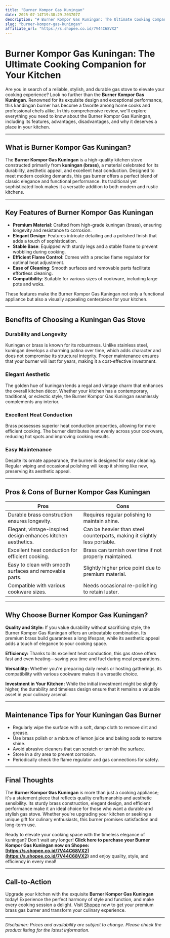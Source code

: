 ```yaml
---
title: "Burner Kompor Gas Kuningan"
date: 2025-07-14T19:38:29.203707Z
description: "# Burner Kompor Gas Kuningan: The Ultimate Cooking Companion for Your Kitchen..."
slug: "burner-kompor-gas-kuningan"
affiliate_url: "https://s.shopee.co.id/7V44C68VX2"
---
```

# Burner Kompor Gas Kuningan: The Ultimate Cooking Companion for Your Kitchen

Are you in search of a reliable, stylish, and durable gas stove to elevate your cooking experience? Look no further than the **Burner Kompor Gas Kuningan**. Renowned for its exquisite design and exceptional performance, this kandingan burner has become a favorite among home cooks and professional chefs alike. In this comprehensive review, we'll explore everything you need to know about the Burner Kompor Gas Kuningan, including its features, advantages, disadvantages, and why it deserves a place in your kitchen.

---

## What is Burner Kompor Gas Kuningan?

The **Burner Kompor Gas Kuningan** is a high-quality kitchen stove constructed primarily from **kuningan (brass)**, a material celebrated for its durability, aesthetic appeal, and excellent heat conduction. Designed to meet modern cooking demands, this gas burner offers a perfect blend of classic elegance and functional performance. Its traditional yet sophisticated look makes it a versatile addition to both modern and rustic kitchens.

---

## Key Features of Burner Kompor Gas Kuningan

- **Premium Material**: Crafted from high-grade kuningan (brass), ensuring longevity and resistance to corrosion.
- **Elegant Design**: Features intricate detailing and a polished finish that adds a touch of sophistication.
- **Stable Base**: Equipped with sturdy legs and a stable frame to prevent wobbling during cooking.
- **Efficient Flame Control**: Comes with a precise flame regulator for optimal heat adjustment.
- **Ease of Cleaning**: Smooth surfaces and removable parts facilitate effortless cleaning.
- **Compatibility**: Suitable for various sizes of cookware, including large pots and woks.

These features make the Burner Kompor Gas Kuningan not only a functional appliance but also a visually appealing centerpiece for your kitchen.

---

## Benefits of Choosing a Kuningan Gas Stove

### Durability and Longevity

Kuningan or brass is known for its robustness. Unlike stainless steel, kuningan develops a charming patina over time, which adds character and does not compromise its structural integrity. Proper maintenance ensures that your burner will last for years, making it a cost-effective investment.

### Elegant Aesthetic

The golden hue of kuningan lends a regal and vintage charm that enhances the overall kitchen décor. Whether your kitchen has a contemporary, traditional, or eclectic style, the Burner Kompor Gas Kuningan seamlessly complements any interior.

### Excellent Heat Conduction

Brass possesses superior heat conduction properties, allowing for more efficient cooking. The burner distributes heat evenly across your cookware, reducing hot spots and improving cooking results.

### Easy Maintenance

Despite its ornate appearance, the burner is designed for easy cleaning. Regular wiping and occasional polishing will keep it shining like new, preserving its aesthetic appeal.

---

## Pros & Cons of Burner Kompor Gas Kuningan

| Pros                                             | Cons                                         |
|--------------------------------------------------|----------------------------------------------|
| Durable brass construction ensures longevity.   | Requires regular polishing to maintain shine.   |
| Elegant, vintage-inspired design enhances kitchen aesthetics. | Can be heavier than steel counterparts, making it slightly less portable. |
| Excellent heat conduction for efficient cooking. | Brass can tarnish over time if not properly maintained. |
| Easy to clean with smooth surfaces and removable parts. | Slightly higher price point due to premium material. |
| Compatible with various cookware sizes.         | Needs occasional re-polishing to retain luster.   |

---

## Why Choose Burner Kompor Gas Kuningan?

**Quality and Style:** If you value durability without sacrificing style, the Burner Kompor Gas Kuningan offers an unbeatable combination. Its premium brass build guarantees a long lifespan, while its aesthetic appeal adds a touch of elegance to your cooking space.

**Efficiency:** Thanks to its excellent heat conduction, this gas stove offers fast and even heating—saving you time and fuel during meal preparations.

**Versatility:** Whether you're preparing daily meals or hosting gatherings, its compatibility with various cookware makes it a versatile choice.

**Investment in Your Kitchen:** While the initial investment might be slightly higher, the durability and timeless design ensure that it remains a valuable asset in your culinary arsenal.

---

## Maintenance Tips for Your Kuningan Gas Burner

- Regularly wipe the surface with a soft, damp cloth to remove dirt and grease.
- Use brass polish or a mixture of lemon juice and baking soda to restore shine.
- Avoid abrasive cleaners that can scratch or tarnish the surface.
- Store in a dry area to prevent corrosion.
- Periodically check the flame regulator and gas connections for safety.

---

## Final Thoughts

The **Burner Kompor Gas Kuningan** is more than just a cooking appliance; it's a statement piece that reflects quality craftsmanship and aesthetic sensibility. Its sturdy brass construction, elegant design, and efficient performance make it an ideal choice for those who want a durable and stylish gas stove. Whether you're upgrading your kitchen or seeking a unique gift for culinary enthusiasts, this burner promises satisfaction and long-term use.

Ready to elevate your cooking space with the timeless elegance of kuningan? Don't wait any longer! **Click here to purchase your Burner Kompor Gas Kuningan now on Shopee: [https://s.shopee.co.id/7V44C68VX2](https://s.shopee.co.id/7V44C68VX2)** and enjoy quality, style, and efficiency in every meal!

---

## Call-to-Action

Upgrade your kitchen with the exquisite **Burner Kompor Gas Kuningan** today! Experience the perfect harmony of style and function, and make every cooking session a delight. Visit [Shopee](https://s.shopee.co.id/7V44C68VX2) now to get your premium brass gas burner and transform your culinary experience.

---

*Disclaimer: Prices and availability are subject to change. Please check the product listing for the latest information.*